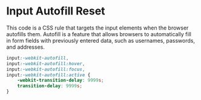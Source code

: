 # Input Autofill Reset

This code is a CSS rule that targets the input elements when the browser autofills them. Autofill is a feature that allows browsers to automatically fill in form fields with previously entered data, such as usernames, passwords, and addresses.

```css
input:-webkit-autofill,
input:-webkit-autofill:hover,
input:-webkit-autofill:focus,
input:-webkit-autofill:active {
    -webkit-transition-delay: 9999s;
    transition-delay: 9999s;
}
```